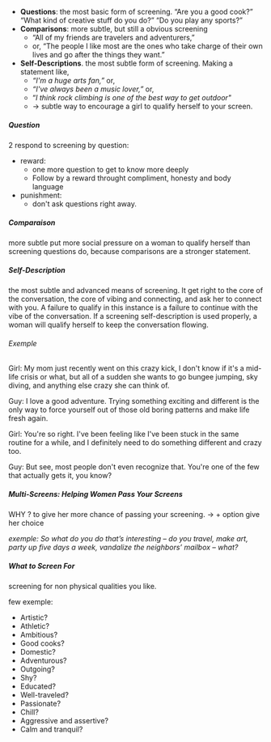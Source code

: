 
- **Questions**: the most basic form of screening. “Are you a good cook?” “What kind of creative stuff do you do?” “Do you play any sports?”
- **Comparisons**: more subtle, but still a obvious  screening
	- “All of my friends are travelers and adventurers,” 
	- or, “The people I like most are the ones who take charge of their own lives and go after the things they want.”
- **Self-Descriptions**. the most subtle form of screening. Making a statement like,
	- *“I'm a huge arts fan,”* or, 
	- *“I've always been a music lover,”* or, 
	- “*I think rock climbing is one of the best way to get outdoor"*
	- -> subtle way to encourage a girl to qualify herself to your screen.


##### Question 
2 respond to screening by question:
- reward: 
	- one more question to get to know more deeply 
	- Follow by a reward throught compliment, honesty and body language
- punishment:
	- don't ask questions right away.

#####  Comparaison
more subtle
put more social pressure on a woman to qualify herself than screening questions do, because comparisons are a stronger statement.


##### Self-Description
the most subtle and advanced means of screening.
It get right to the core of the conversation, the core of vibing and connecting, and ask her to connect with you. A failure to qualify in this instance is a failure to continue with the vibe of the conversation.
If a screening self-description is used properly, a woman will qualify herself to keep the conversation flowing.

###### Exemple 
Girl: My mom just recently went on this crazy kick, I don't know if it's a mid-life crisis or what, but all of a sudden she wants to go bungee jumping, sky diving, and anything else crazy she can think of.

Guy: I love a good adventure. Trying something exciting and different is the only way to force yourself out of those old boring patterns and make life fresh again.

Girl: You're so right. I've been feeling like I've been stuck in the same routine for a while, and I definitely need to do something different and crazy too.

Guy: But see, most people don't even recognize that. You're one of the few that actually gets it, you know?


##### Multi-Screens: Helping Women Pass Your Screens
WHY ? to give her more chance of passing your screening. 
-> + option give her choice 


*exemple: So what do you do that’s interesting – do you travel, make art, party up five days a week, vandalize the neighbors’ mailbox – what?*


##### What to Screen For
screening for non physical qualities you like.

few exemple: 
- Artistic?
- Athletic?
- Ambitious?
- Good cooks?
- Domestic?
- Adventurous?
- Outgoing?
- Shy?
- Educated?
- Well-traveled?
- Passionate?
- Chill?
- Aggressive and assertive?
- Calm and tranquil?

